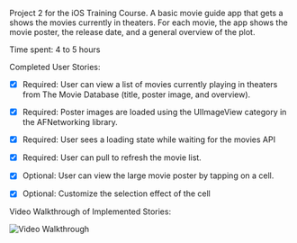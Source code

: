 Project 2 for the iOS Training Course. 
A basic movie guide app that gets a shows the movies currently in theaters. For each movie, the app shows the movie poster, the release date, and a general overview of the plot. 

Time spent: 4 to 5 hours

Completed User Stories:
 * [x] Required: User can view a list of movies currently playing in theaters from The Movie Database (title, poster image, and overview).

 * [x] Required: Poster images are loaded using the UIImageView category in the AFNetworking library.
 * [x] Required: User sees a loading state while waiting for the movies API
 * [x] Required: User can pull to refresh the movie list.
 * [x] Optional: User can view the large movie poster by tapping on a cell.
 * [x] Optional: Customize the selection effect of the cell
 
Video Walkthrough of Implemented Stories:

![Video Walkthrough](http://i1313.photobucket.com/albums/t547/Darwin_Mendyke/move_app_recording_zpswfifxbmx.gif)

